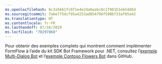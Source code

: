 ```yaml
---
ms.openlocfilehash: 6c3a5661fc0f1e4e24a6aabc8c1f981b1eb5dd6d
ms.sourcegitcommit: fa6e775dcf95a4253ad854796f5906f33af05a42
ms.translationtype: HT
ms.contentlocale: fr-FR
ms.lasthandoff: 07/16/2019
ms.locfileid: "70297868"
---
```

Pour obtenir des exemples complets qui montrent comment implémenter FormFlow à l’aide du kit SDK Bot Framework pour .NET, consultez l’<a href="https://aka.ms/v3-cs-core-multiDialogs" target="_blank">exemple Multi-Dialog Bot</a> et l’<a href="https://aka.ms/v3-cs-demo-contosoFlowers" target="_blank">exemple Contoso Flowers Bot</a> dans GitHub.

